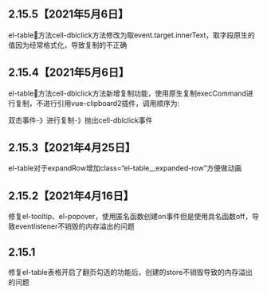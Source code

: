 ## 2.15.5【2021年5月6日】
el-table方法cell-dblclick方法修改为取event.target.innerText，取字段原生的值因为经常格式化，导致复制的不正确

## 2.15.4【2021年5月6日】
el-table方法cell-dblclick方法新增复制功能，使用原生复制execCommand进行复制，不进行引用vue-clipboard2插件，调用顺序为:

双击事件-》进行复制-》抛出cell-dblclick事件

## 2.15.3【2021年4月25日】
el-table对于expandRow增加class=“el-table__expanded-row”方便做动画

## 2.15.2【2021年4月16日】
修复el-tooltip、el-popover，使用匿名函数创建on事件但是使用具名函数off，导致eventlistener不销毁的内存溢出的问题

## 2.15.1
修复el-table表格开启了翻页勾选的功能后，创建的store不销毁导致的内存溢出的问题